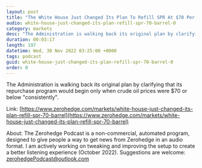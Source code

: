 ```yaml
---
layout: post
title: "The White House Just Changed Its Plan To Refill SPR At $70 Per Barrel"
audio: white-house-just-changed-its-plan-refill-spr-70-barrel-0
category: markets
desc: "The Administration is walking back its original plan by clarifying that its repurchase program would begin only when crude oil prices were $70 or below &quot;consistently&quot;."
duration: 00:03:17
length: 197
datetime: Wed, 30 Nov 2022 03:25:00 +0000
tags: podcast
guid: white-house-just-changed-its-plan-refill-spr-70-barrel-0
order: 0
---
```

The Administration is walking back its original plan by clarifying that its repurchase program would begin only when crude oil prices were $70 or below &quot;consistently&quot;.

Link: [https://www.zerohedge.com/markets/white-house-just-changed-its-plan-refill-spr-70-barrel](https://www.zerohedge.com/markets/white-house-just-changed-its-plan-refill-spr-70-barrel)

About: The Zerohedge Podcast is a non-commercial, automated program, designed to give people a way to get news from Zerohedge in an audio format.  I am actively working on tweaking and improving the setup to create a better listening experience (October 2022).  Suggestions are welcome: [zerohedgePodcast@outlook.com](mailto:zerohedgePodcast@outlook.com)